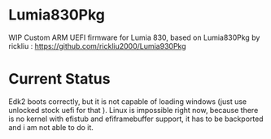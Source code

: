 # Lumia830Pkg
WIP Custom ARM UEFI firmware for Lumia 830, based on Lumia830Pkg by rickliu : https://github.com/rickliu2000/Lumia930Pkg

# Current Status
Edk2 boots correctly, but it is not capable of loading windows (just use unlocked stock uefi for that ). Linux is impossible right now, because there is no kernel with efistub and efiframebuffer support, it has to be backported and i am not able to do it.
